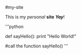#my-site

This is my _personal_ **site** _**Yay**_!

'''python

def sayHello():
  print "Hello World!"
  
#call the function
sayHello()
'''
